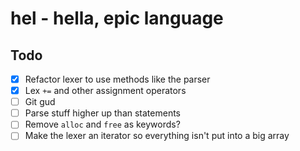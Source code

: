 # hel - **h**ella, **e**pic **l**anguage

## Todo
- [x] Refactor lexer to use methods like the parser
- [x] Lex `+=` and other assignment operators
- [ ] Git gud
- [ ] Parse stuff higher up than statements
- [ ] Remove `alloc` and `free` as keywords?
- [ ] Make the lexer an iterator so everything isn't put into a big array
